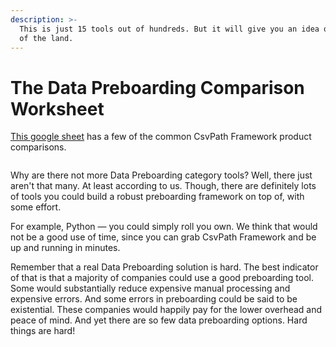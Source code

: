 ```yaml
---
description: >-
  This is just 15 tools out of hundreds. But it will give you an idea of the lay
  of the land.
---
```


# The Data Preboarding Comparison Worksheet

[This google sheet](https://docs.google.com/spreadsheets/d/169fS7RIWkPF3NFjgQ-gYDtHe0k7L3HMIkjx8rT8_MNw/edit?usp=sharing) has a few of the common CsvPath Framework product comparisons.&#x20;

<figure><img src="../../.gitbook/assets/Screenshot 2025-02-23 at 3.07.32 PM.png" alt=""><figcaption></figcaption></figure>

Why are there not more Data Preboarding category tools? Well, there just aren't that many. At least according to us. Though, there are definitely lots of tools you could build a robust preboarding framework on top of, with some effort. &#x20;

For example, Python — you could simply roll you own. We think that would not be a good use of time, since you can grab CsvPath Framework and be up and running in minutes.&#x20;

Remember that a real Data Preboarding solution is hard. The best indicator of that is that a majority of companies could use a good preboarding tool. Some would substantially reduce expensive manual processing and expensive errors. And some errors in preboarding could be said to be existential. These companies would happily pay for the lower overhead and peace of mind. And yet there are so few data preboarding options. Hard things are hard!

